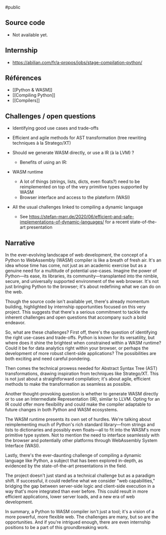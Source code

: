 #public

## Source code

- Not available yet.

## Internship

- <https://abilian.com/fr/a-propos/jobs/stage-compilation-python/>

## Références

- [[Python & WASM]]
- [[Compiling Python]]
- [[Compilers]]

## Challenges / open questions

- Identifying good use cases and trade-offs

- Efficient and agile methods for AST transformation (tree rewriting techniques à la Stratego/XT)

- Should we generate WASM directly, or use a IR (à la LVM) ?
    - Benefits of using an IR: 

- WASM runtime
    - A lot of things (strings, lists, dicts, even floats?) need to be reimplemented on top of the very primitive types supported by WASM
    - Browser interface and access to the plateform (WASI)

- All the usual challenges linked to compiling a dynamic language
    - See https://stefan-marr.de/2020/06/efficient-and-safe-implementations-of-dynamic-languages/ for a recent state-of-the-art presentation

## Narrative

In the ever-evolving landscape of web development, the concept of a Python to WebAssembly (WASM) compiler is like a breath of fresh air. It's an idea whose time has come, not just as an academic exercise but as a genuine need for a multitude of potential use-cases. Imagine the power of Python—its ease, its libraries, its community—transplanted into the nimble, secure, and universally supported environment of the web browser. It's not just bringing Python to the browser; it's about redefining what we can do on the web.

Though the source code isn't available yet, there's already momentum building, highlighted by internship opportunities focused on this very project. This suggests that there's a serious commitment to tackle the inherent challenges and open questions that accompany such a bold endeavor.

So, what are these challenges? First off, there's the question of identifying the right use-cases and trade-offs. Python is known for its versatility, but where does it shine the brightest when constrained within a WASM runtime? Could it be for data analytics right within your browser, or perhaps the development of more robust client-side applications? The possibilities are both exciting and need careful pondering.

Then comes the technical prowess needed for Abstract Syntax Tree (AST) transformations, drawing inspiration from techniques like Stratego/XT. This is not just about a straightforward compilation; it's about agile, efficient methods to make the transformation as seamless as possible.

Another thought-provoking question is whether to generate WASM directly or to use an Intermediate Representation (IR), similar to LLVM. Opting for an IR could offer more flexibility and could make the compiler adaptable to future changes in both Python and WASM ecosystems.

The WASM runtime presents its own set of hurdles. We're talking about reimplementing much of Python's rich standard library—from strings and lists to dictionaries and possibly even floats—all to fit into the WASM's more primitive type system. Not to mention the need to interface seamlessly with the browser and potentially other platforms through WebAssembly System Interface (WASI).

Lastly, there's the ever-daunting challenge of compiling a dynamic language like Python, a subject that has been explored in-depth, as evidenced by the state-of-the-art presentations in the field.

The project doesn't just stand as a technical challenge but as a paradigm shift. If successful, it could redefine what we consider "web capabilities," bridging the gap between server-side logic and client-side execution in a way that's more integrated than ever before. This could result in more efficient applications, lower server loads, and a new era of web development.

In summary, a Python to WASM compiler isn't just a tool; it's a vision of a more powerful, more flexible web. The challenges are many, but so are the opportunities. And if you're intrigued enough, there are even internship positions to be a part of this groundbreaking work.
